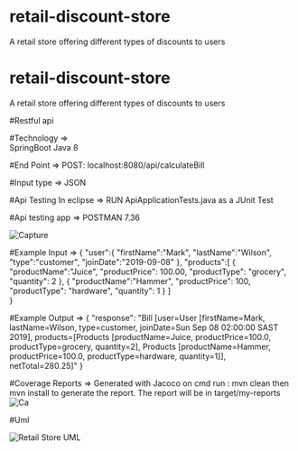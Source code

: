 # retail-discount-store
A retail store offering different types of discounts to users

# retail-discount-store
A retail store offering different types of discounts to users

#Restful api

#Technology =>  
SpringBoot
Java 8

#End Point =>
POST: localhost:8080/api/calculateBill

#Input type => 
JSON

#Api Testing In eclipse => 
  RUN ApiApplicationTests.java as a JUnit Test

#Api testing app =>
POSTMAN 7.36

![Capture](https://user-images.githubusercontent.com/43088501/133017928-a232ab7c-c0d9-4a64-b870-6e38b1cee24d.PNG)

#Example Input => 
  {
    "user":{
        "firstName":"Mark",
        "lastName":"Wilson",
        "type":"customer",
        "joinDate":"2019-09-08"
    },
    "products":[
        {
            "productName":"Juice",
            "productPrice": 100.00,
            "productType": "grocery",
            "quantity": 2
        },
        {
            "productName":"Hammer",
            "productPrice": 100,
            "productType": "hardware",
            "quantity": 1
        }
    ]   
}

#Example Output =>
{
    "response": "Bill [user=User [firstName=Mark, lastName=Wilson, type=customer, joinDate=Sun Sep 08 02:00:00 SAST 2019], products=[Products [productName=Juice,   productPrice=100.0, productType=grocery, quantity=2], Products [productName=Hammer, productPrice=100.0, productType=hardware, quantity=1]], netTotal=280.25]"
}

#Coverage Reports =>
Generated with Jacoco
on cmd run : mvn clean then mvn install to generate the report. 
The report will be in target/my-reports
![Ca](https://user-images.githubusercontent.com/43088501/133018107-116979cd-b6bc-4c98-b922-cd7ea345ab2d.PNG)


#Uml

![Retail Store UML](https://user-images.githubusercontent.com/43088501/133040042-4cc67445-fb45-464d-9a33-a664bf4fd615.png)

